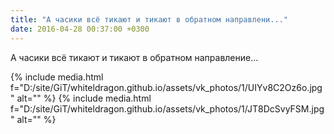 ```yaml
---
title: "А часики всё тикают и тикают в обратном направлени..."
date: 2016-04-28 00:37:00 +0300
---
```


А часики всё тикают и тикают в обратном направление...


{% include media.html f="D:/site/GiT/whiteldragon.github.io/assets/vk_photos/1/UIYv8C2Oz6o.jpg" alt="" %}
{% include media.html f="D:/site/GiT/whiteldragon.github.io/assets/vk_photos/1/JT8DcSvyFSM.jpg" alt="" %}
